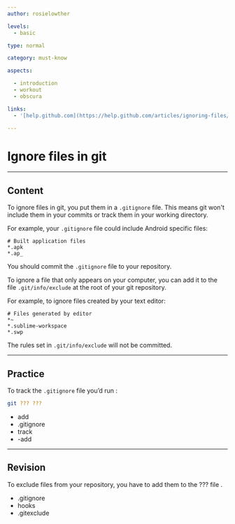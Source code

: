 ```yaml
---
author: rosielowther

levels:
  - basic

type: normal

category: must-know

aspects:

  - introduction
  - workout
  - obscura

links:
  - '[help.github.com](https://help.github.com/articles/ignoring-files/){website}'

---
```

# Ignore files in git

---
## Content

To ignore files in git, you put them in a `.gitignore` file. This means git won't include them in your commits or track them in your working directory.

For example, your `.gitignore` file could include Android specific files:
```
# Built application files
*.apk
*.ap_
```

You should commit the `.gitignore` file to your repository.

To ignore a file that only appears on your computer, you can add it to the file `.git/info/exclude` at the root of your git repository.

For example, to ignore files created by your text editor:
```
# Files generated by editor
*~
*.sublime-workspace
*.swp
```
The rules set in `.git/info/exclude` will not be committed.

---
## Practice

To track the `.gitignore` file you’d run :
```bash
git ??? ???
```
* add
* .gitignore
* track
* -add

---
## Revision

To exclude files from your repository, you have to add them to the ??? file .

* .gitignore
* hooks
* .gitexclude
 

